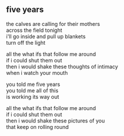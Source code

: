 ## five years

the calves are calling for their mothers  
across the field tonight  
i'll go inside and pull up blankets  
turn off the light

all the what ifs that follow me around  
if i could shut them out  
then i would shake these thoughts of intimacy  
when i watch your mouth

you told me five years  
you told me all of this  
is working its way out

all the what ifs that follow me around  
if i could shut them out  
then i would shake these pictures of you  
that keep on rolling round
